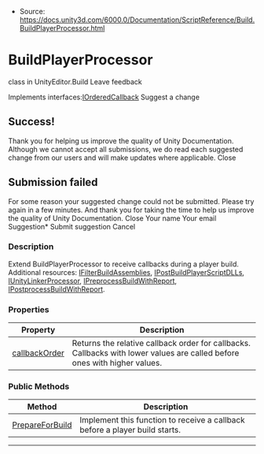 * Source: https://docs.unity3d.com/6000.0/Documentation/ScriptReference/Build.BuildPlayerProcessor.html

# BuildPlayerProcessor
class in UnityEditor.Build
Leave feedback
  

Implements interfaces:[IOrderedCallback](https://docs.unity3d.com/6000.0/Documentation/ScriptReference/Build.IOrderedCallback.html)
Suggest a change
## Success!
Thank you for helping us improve the quality of Unity Documentation. Although we cannot accept all submissions, we do read each suggested change from our users and will make updates where applicable.
Close
## Submission failed
For some reason your suggested change could not be submitted. Please <a>try again</a> in a few minutes. And thank you for taking the time to help us improve the quality of Unity Documentation.
Close
Your name Your email Suggestion* Submit suggestion
Cancel
### Description
Extend BuildPlayerProcessor to receive callbacks during a player build.
Additional resources: [IFilterBuildAssemblies](https://docs.unity3d.com/6000.0/Documentation/ScriptReference/Build.IFilterBuildAssemblies.html), [IPostBuildPlayerScriptDLLs](https://docs.unity3d.com/6000.0/Documentation/ScriptReference/Build.IPostBuildPlayerScriptDLLs.html), [IUnityLinkerProcessor](https://docs.unity3d.com/6000.0/Documentation/ScriptReference/Build.IUnityLinkerProcessor.html), [IPreprocessBuildWithReport](https://docs.unity3d.com/6000.0/Documentation/ScriptReference/Build.IPreprocessBuildWithReport.html), [IPostprocessBuildWithReport](https://docs.unity3d.com/6000.0/Documentation/ScriptReference/Build.IPostprocessBuildWithReport.html).
### Properties
Property | Description  
---|---  
[callbackOrder](https://docs.unity3d.com/6000.0/Documentation/ScriptReference/Build.BuildPlayerProcessor-callbackOrder.html) | Returns the relative callback order for callbacks. Callbacks with lower values are called before ones with higher values.  
### Public Methods
Method | Description  
---|---  
[PrepareForBuild](https://docs.unity3d.com/6000.0/Documentation/ScriptReference/Build.BuildPlayerProcessor.PrepareForBuild.html) | Implement this function to receive a callback before a player build starts.  
* * *
